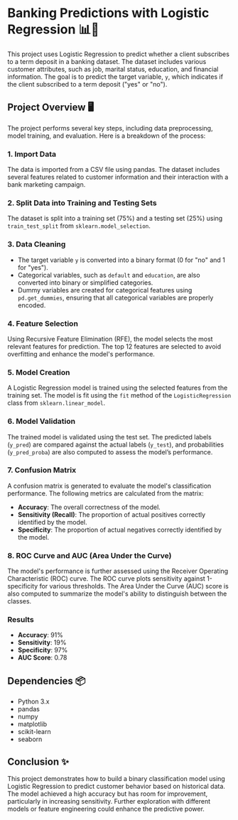# Banking Predictions with Logistic Regression 📊🤖

This project uses Logistic Regression to predict whether a client subscribes to a term deposit in a banking dataset. The dataset includes various customer attributes, such as job, marital status, education, and financial information. The goal is to predict the target variable, `y`, which indicates if the client subscribed to a term deposit ("yes" or "no").

## Project Overview 🖥️

The project performs several key steps, including data preprocessing, model training, and evaluation. Here is a breakdown of the process:

### 1. Import Data

The data is imported from a CSV file using pandas. The dataset includes several features related to customer information and their interaction with a bank marketing campaign.

### 2. Split Data into Training and Testing Sets

The dataset is split into a training set (75%) and a testing set (25%) using `train_test_split` from `sklearn.model_selection`.

### 3. Data Cleaning

- The target variable `y` is converted into a binary format (0 for "no" and 1 for "yes").
- Categorical variables, such as `default` and `education`, are also converted into binary or simplified categories. 
- Dummy variables are created for categorical features using `pd.get_dummies`, ensuring that all categorical variables are properly encoded.

### 4. Feature Selection

Using Recursive Feature Elimination (RFE), the model selects the most relevant features for prediction. The top 12 features are selected to avoid overfitting and enhance the model's performance.

### 5. Model Creation

A Logistic Regression model is trained using the selected features from the training set. The model is fit using the `fit` method of the `LogisticRegression` class from `sklearn.linear_model`.

### 6. Model Validation

The trained model is validated using the test set. The predicted labels (`y_pred`) are compared against the actual labels (`y_test`), and probabilities (`y_pred_proba`) are also computed to assess the model’s performance.

### 7. Confusion Matrix

A confusion matrix is generated to evaluate the model's classification performance. The following metrics are calculated from the matrix:
- **Accuracy**: The overall correctness of the model.
- **Sensitivity (Recall)**: The proportion of actual positives correctly identified by the model.
- **Specificity**: The proportion of actual negatives correctly identified by the model.

### 8. ROC Curve and AUC (Area Under the Curve)

The model's performance is further assessed using the Receiver Operating Characteristic (ROC) curve. The ROC curve plots sensitivity against 1-specificity for various thresholds. The Area Under the Curve (AUC) score is also computed to summarize the model's ability to distinguish between the classes.

### Results
- **Accuracy**: 91%
- **Sensitivity**: 19%
- **Specificity**: 97%
- **AUC Score**: 0.78

## Dependencies 📦

- Python 3.x
- pandas
- numpy
- matplotlib
- scikit-learn
- seaborn

## Conclusion ✨

This project demonstrates how to build a binary classification model using Logistic Regression to predict customer behavior based on historical data. The model achieved a high accuracy but has room for improvement, particularly in increasing sensitivity. Further exploration with different models or feature engineering could enhance the predictive power.
